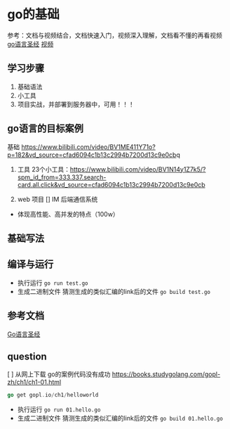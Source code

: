 # go的基础
参考：文档与视频结合，文档快速入门，视频深入理解，文档看不懂的再看视频
[go语言圣经](https://books.studygolang.com/gopl-zh/)
[视频](https://www.bilibili.com/video/BV1ME411Y71o?p=182&vd_source=cfad6094c1b13c2994b7200d13c9e0cb)
## 学习步骤

  1. 基础语法
  2. 小工具
  3. 项目实战，并部署到服务器中，可用！！！

## go语言的目标案例

基础 <https://www.bilibili.com/video/BV1ME411Y71o?p=182&vd_source=cfad6094c1b13c2994b7200d13c9e0cb>q

1. 工具
23个小工具：<https://www.bilibili.com/video/BV1N14y1Z7k5/?spm_id_from=333.337.search-card.all.click&vd_source=cfad6094c1b13c2994b7200d13c9e0cb>

2. web 项目
[] IM 后端通信系统

- 体现高性能、高并发的特点（100w）

## 基础写法

## 编译与运行
- 执行运行 `go run test.go`
- 生成二进制文件 猜测生成的类似汇编的link后的文件 `go build test.go`


## 参考文档

[Go语言圣经](https://books.studygolang.com/gopl-zh/ch1/ch1-01.html)

## question

[ ] 从网上下载 go的案例代码没有成功 <https://books.studygolang.com/gopl-zh/ch1/ch1-01.html>
```go
go get gopl.io/ch1/helloworld
```

- 执行运行 `go run 01.hello.go`
- 生成二进制文件 猜测生成的类似汇编的link后的文件 `go build 01.hello.go`
